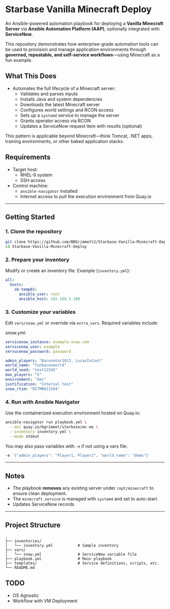 # Starbase Vanilla Minecraft Deploy

An Ansible-powered automation playbook for deploying a **Vanilla Minecraft Server** via **Ansible Automation Platform (AAP)**, optionally integrated with **ServiceNow**.

This repository demonstrates how enterprise-grade automation tools can be used to provision and manage application environments through **governed, repeatable, and self-service workflows**—using Minecraft as a fun example.

## What This Does

- Automates the full lifecycle of a Minecraft server:
  - Validates and parses inputs
  - Installs Java and system dependencies
  - Downloads the latest Minecraft server
  - Configures world settings and RCON access
  - Sets up a `systemd` service to manage the server
  - Grants operator access via RCON
  - Updates a ServiceNow request item with results (optional)

This pattern is applicable beyond Minecraft—think Tomcat, .NET apps, training environments, or other baked application stacks.

## Requirements

- Target host:
  - RHEL-9 system
  - SSH access
- Control machine:
  - `ansible-navigator` installed
  - Internet access to pull the execution environment from Quay.io

---

## Getting Started

### 1. Clone the repository

```bash
git clone https://github.com/BBGrimmett2/Starbase-Vanilla-Minecraft-Deploy.git
cd Starbase-Vanilla-Minecraft-Deploy
```

### 2. Prepare your inventory

Modify or create an inventory file. Example (`inventory.yml`):

```yaml
all:
  hosts:
    sb-temp01:
      ansible_user: root
      ansible_host: 192.168.1.100
```

### 3. Customize your variables

Edit `vars/snow.yml` or override via `extra_vars`. Required variables include:

snow.yml:
```yaml
servicenow_instance: example.snow.com
servicenow_user: example
servucenow_password: password
```

```yaml
admin_players: "Baconator1013, LucasIsCool"
world_name: "funbaconworld"
world_seed: "test12345"
max_players: "5"
environment: "dev"
justification: "Internal test"
snow_rtim: "RITM0011594"
```

### 4. Run with Ansible Navigator

Use the containerized execution environment hosted on Quay.io:

```bash
ansible-navigator run playbook.yml \
  --eei quay.io/bgrimmet/starbase/mc-ee \
  --inventory inventory.yml \
  --mode stdout
```

You may also pass variables with `-e` if not using a vars file:

```bash
-e '{"admin_players": "Player1, Player2", "world_name": "demo"}'
```

---

## Notes

- The playbook **removes** any existing server under `/opt/minecraft` to ensure clean deployment.
- The `minecraft.service` is managed with `systemd` and set to auto-start.
- Updates ServiceNow records

---

## Project Structure

```
.
├── inventories/
│   └── inventory.yml           # Sample inventory
├── vars/
│   └── snow.yml                # ServiceNow variable file
├── playbook.yml                # Main playbook
├── templates/                  # Service definitions, scripts, etc.
└── README.md
```

## TODO

- OS Agnostic
- Workflow with VM Deployment
